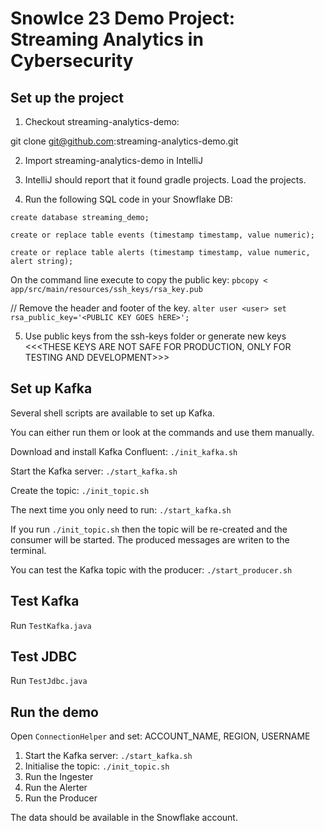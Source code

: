 # SnowIce 23 Demo Project: Streaming Analytics in Cybersecurity

## Set up the project

1. Checkout streaming-analytics-demo:

git clone git@github.com:streaming-analytics-demo.git

2. Import streaming-analytics-demo in IntelliJ

3. IntelliJ should report that it found gradle projects. Load the projects.

4. Run the following SQL code in your Snowflake DB:

`
create database streaming_demo;
`

`
create or replace table events (timestamp timestamp, value numeric);
`

`
create or replace table alerts (timestamp timestamp, value numeric, alert string);
`

On the command line execute to copy the public key:
`
pbcopy <  app/src/main/resources/ssh_keys/rsa_key.pub
`

// Remove the header and footer of the key.
`
alter user <user> set rsa_public_key='<PUBLIC KEY GOES hERE>';
`

5. Use public keys from the ssh-keys folder or generate new keys
<<<THESE KEYS ARE NOT SAFE FOR PRODUCTION, ONLY FOR TESTING AND DEVELOPMENT>>>

## Set up Kafka

Several shell scripts are available to set up Kafka.

You can either run them or look at the commands and use them manually.

Download and install Kafka Confluent:
`./init_kafka.sh`

Start the Kafka server:
`./start_kafka.sh`

Create the topic:
`./init_topic.sh`

The next time you only need to run:
`./start_kafka.sh`

If you run `./init_topic.sh` then the topic will be re-created and the consumer will be started. The produced messages are writen to the terminal.

You can test the Kafka topic with the producer:
`./start_producer.sh`

## Test Kafka

Run `TestKafka.java`

## Test JDBC

Run `TestJdbc.java`

## Run the demo

Open `ConnectionHelper` and set: ACCOUNT_NAME, REGION, USERNAME

1. Start the Kafka server: `./start_kafka.sh`
2. Initialise the topic: `./init_topic.sh`
3. Run the Ingester
4. Run the Alerter
5. Run the Producer

The data should be available in the Snowflake account.
